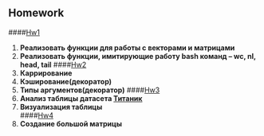 ## Homework 
####[Hw1](https://github.com/EmirVildanov/BasicProgramming4/tree/master/homework/hw1)
1. **Реализовать функции для работы с векторами и матрицами**
2. **Реализовать функции, имитирующие работу bash команд – 
wc, nl, head, tail**
####[Hw2](https://github.com/EmirVildanov/BasicProgramming4/tree/master/homework/hw2)
1. **Каррирование**
2. **Кэширование(декоратор)**
3. **Типы аргументов(декоратор)**
####[Hw3](https://datalore.jetbrains.com/notebook/c2yWWq4Y9oZHF1cKpupagE/cXaGcOnue30GXq0ztTta71/)
1. **Анализ таблицы датасета [Титаник](https://www.kaggle.com/c/titanic/overview)**
2. **Визуализация таблицы**  
####[Hw4](https://datalore.jetbrains.com/notebook/c2yWWq4Y9oZHF1cKpupagE/5CMsZtldJnsfGdY3Ufs3tW/)
2. **Создание большой матрицы**